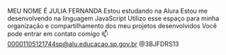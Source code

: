MEU NOME É JULIA FERNANDA
Estou estudando na Alura
Estou me desenvolvendo na linguagem JavaScript
Utilizo esse espaço para minha organização e compartilhamento dos meu projetos desenvolvidos
Você pode entrar em contato comigo 📫
00001105121744sp@alu.educacao.sp.gov.br
@3BJFDRS13
